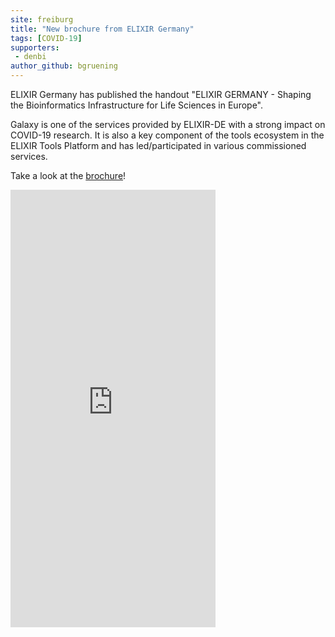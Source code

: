 ```yaml
---
site: freiburg
title: "New brochure from ELIXIR Germany"
tags: [COVID-19]
supporters:
 - denbi
author_github: bgruening
---
```


ELIXIR Germany has published the handout "ELIXIR GERMANY - Shaping the Bioinformatics Infrastructure for Life Sciences in Europe". 

Galaxy is one of the services provided by ELIXIR-DE with a strong impact on COVID-19 research. It is also a key component of the tools ecosystem in the ELIXIR Tools Platform and has led/participated in various commissioned services. 

Take a look at the [brochure](https://www.denbi.de/images/Downloads/ELIXIR-DE_brochure_2021.pdf)!

<embed src="https://www.denbi.de/images/Downloads/ELIXIR-DE_brochure_2021.pdf" width="65%" height="700px" type='application/pdf'>

